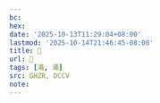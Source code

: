 ```yaml
---
bc:
hex:
date: '2025-10-13T11:29:04+08:00'
lastmod: '2025-10-14T21:46:45-08:00'
title: 󰟿
url: 󰟿
tags: [澠, 澠]
src: GHZR, DCCV
note:
---
```

